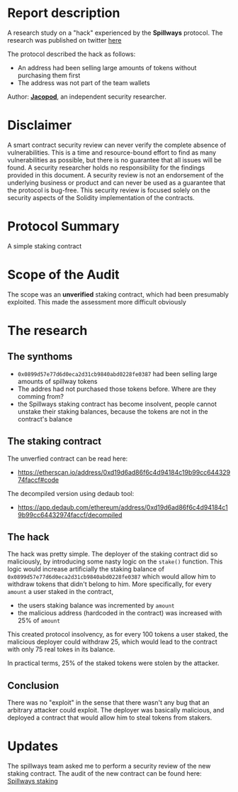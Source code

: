# Report description

A research study on a "hack" experienced by the **Spillways** protocol. The research was published on twitter [here](https://twitter.com/jacolansac/status/1731137430676242640)

The protocol described the hack as follows:
- An address had been selling large amounts of tokens without purchasing them first
- The address was not part of the team wallets

Author: [**Jacopod**](https://twitter.com/jacolansac), an independent security researcher.

# Disclaimer

A smart contract security review can never verify the complete absence of vulnerabilities. This is a time and
resource-bound effort to find as many vulnerabilities as possible, but there is no guarantee that all issues will be
found.
A security researcher holds no
responsibility for the findings provided in this document. A security review is not an endorsement of the underlying
business or product and can never be used as a guarantee that the protocol is bug-free. This security review is focused
solely on the security aspects of the Solidity implementation of the contracts.

# Protocol Summary

A simple staking contract

# Scope of the Audit

The scope was an **unverified** staking contract, which had been presumably exploited.
This made the assessment more difficult obviously

# The research

## The synthoms

- `0x0899d57e77d6d0eca2d31cb9840abd0228fe0387` had been selling large amounts of spillway tokens
- The addres had not purchased those tokens before. Where are they comming from?
- the Spillways staking contract has become insolvent, people cannot unstake their staking balances, because the tokens are not in the contract's balance

## The staking contract

The unverfied contract can be read here:
- https://etherscan.io/address/0xd19d6ad86f6c4d94184c19b99cc64432974faccf#code

The decompiled version using dedaub tool:
- https://app.dedaub.com/ethereum/address/0xd19d6ad86f6c4d94184c19b99cc64432974faccf/decompiled

## The hack

The hack was pretty simple. The deployer of the staking contract did so maliciously, by introducing some
nasty logic on the `stake()` function. This logic would increase artificially the staking balance of `0x0899d57e77d6d0eca2d31cb9840abd0228fe0387`
which would allow him to withdraw tokens that didn't belong to him. More specifically, for every `amount` a user staked in the contract,
- the users staking balance was incremented by `amount`
- the malicious address (hardcoded in the contract) was increased with 25% of `amount`

This created protocol insolvency, as for every 100 tokens a user staked, the malicious deployer could 
withdraw 25, which would lead to the contract with only 75 real tokes in its balance. 

In practical terms, 25% of the staked tokens were stolen by the attacker. 

## Conclusion

There was no "exploit" in the sense that there wasn't any bug that an arbitrary attacker could exploit. 
The deployer was basically malicious, and deployed a contract that would allow him to steal tokens from stakers.

# Updates

The spillways team asked me to perform a security review of the new staking contract. 
The audit of the new contract can be found here: [Spillways staking](spillways-staking.md)